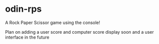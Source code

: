 # odin-rps

A Rock Paper Scissor game using the console! 

Plan on adding a user score and computer score display soon and a user interface in the future 